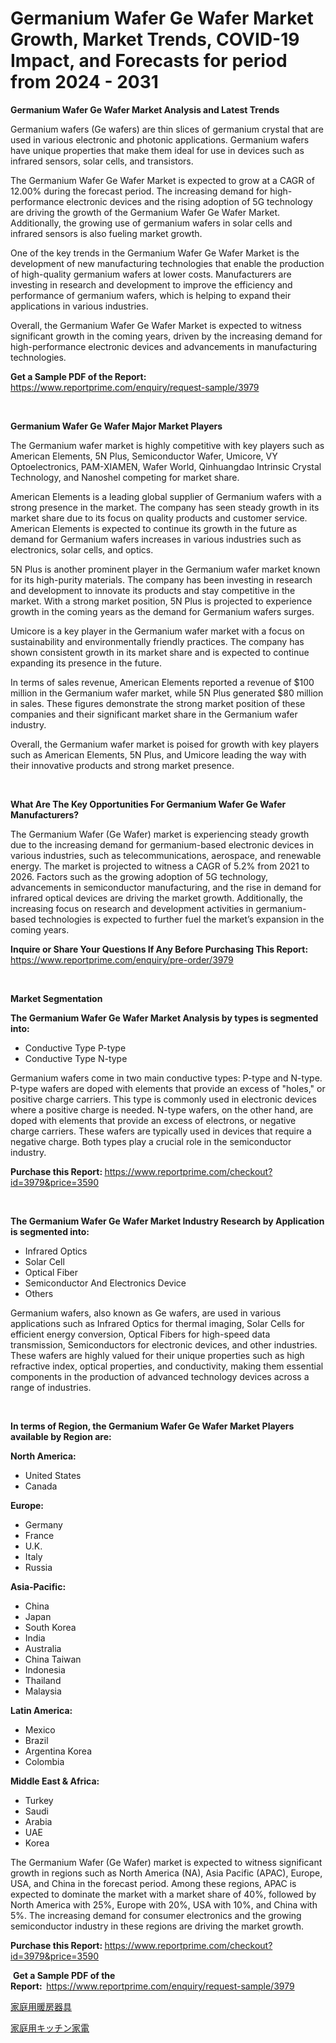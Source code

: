 <p><h1>Germanium Wafer Ge Wafer Market Growth, Market Trends, COVID-19 Impact, and Forecasts for period from 2024 - 2031</h1></p><p><strong>Germanium Wafer Ge Wafer Market Analysis and Latest Trends</strong></p>
<p><p>Germanium wafers (Ge wafers) are thin slices of germanium crystal that are used in various electronic and photonic applications. Germanium wafers have unique properties that make them ideal for use in devices such as infrared sensors, solar cells, and transistors.</p><p>The Germanium Wafer Ge Wafer Market is expected to grow at a CAGR of 12.00% during the forecast period. The increasing demand for high-performance electronic devices and the rising adoption of 5G technology are driving the growth of the Germanium Wafer Ge Wafer Market. Additionally, the growing use of germanium wafers in solar cells and infrared sensors is also fueling market growth.</p><p>One of the key trends in the Germanium Wafer Ge Wafer Market is the development of new manufacturing technologies that enable the production of high-quality germanium wafers at lower costs. Manufacturers are investing in research and development to improve the efficiency and performance of germanium wafers, which is helping to expand their applications in various industries.</p><p>Overall, the Germanium Wafer Ge Wafer Market is expected to witness significant growth in the coming years, driven by the increasing demand for high-performance electronic devices and advancements in manufacturing technologies.</p></p>
<p><strong>Get a Sample PDF of the Report:&nbsp;</strong> <a href="https://www.reportprime.com/enquiry/request-sample/3979">https://www.reportprime.com/enquiry/request-sample/3979</a></p>
<p>&nbsp;</p>
<p><strong>Germanium Wafer Ge Wafer Major Market Players</strong></p>
<p><p>The Germanium wafer market is highly competitive with key players such as American Elements, 5N Plus, Semiconductor Wafer, Umicore, VY Optoelectronics, PAM-XIAMEN, Wafer World, Qinhuangdao Intrinsic Crystal Technology, and Nanoshel competing for market share.</p><p>American Elements is a leading global supplier of Germanium wafers with a strong presence in the market. The company has seen steady growth in its market share due to its focus on quality products and customer service. American Elements is expected to continue its growth in the future as demand for Germanium wafers increases in various industries such as electronics, solar cells, and optics.</p><p>5N Plus is another prominent player in the Germanium wafer market known for its high-purity materials. The company has been investing in research and development to innovate its products and stay competitive in the market. With a strong market position, 5N Plus is projected to experience growth in the coming years as the demand for Germanium wafers surges.</p><p>Umicore is a key player in the Germanium wafer market with a focus on sustainability and environmentally friendly practices. The company has shown consistent growth in its market share and is expected to continue expanding its presence in the future.</p><p>In terms of sales revenue, American Elements reported a revenue of $100 million in the Germanium wafer market, while 5N Plus generated $80 million in sales. These figures demonstrate the strong market position of these companies and their significant market share in the Germanium wafer industry.</p><p>Overall, the Germanium wafer market is poised for growth with key players such as American Elements, 5N Plus, and Umicore leading the way with their innovative products and strong market presence.</p></p>
<p>&nbsp;</p>
<p><strong>What Are The Key Opportunities For Germanium Wafer Ge Wafer Manufacturers?</strong></p>
<p><p>The Germanium Wafer (Ge Wafer) market is experiencing steady growth due to the increasing demand for germanium-based electronic devices in various industries, such as telecommunications, aerospace, and renewable energy. The market is projected to witness a CAGR of 5.2% from 2021 to 2026. Factors such as the growing adoption of 5G technology, advancements in semiconductor manufacturing, and the rise in demand for infrared optical devices are driving the market growth. Additionally, the increasing focus on research and development activities in germanium-based technologies is expected to further fuel the market’s expansion in the coming years.</p></p>
<p><strong>Inquire or Share Your Questions If Any Before Purchasing This Report:</strong> <a href="https://www.reportprime.com/enquiry/pre-order/3979">https://www.reportprime.com/enquiry/pre-order/3979</a></p>
<p>&nbsp;</p>
<p><strong>Market Segmentation</strong></p>
<p><strong>The Germanium Wafer Ge Wafer Market Analysis by types is segmented into:</strong></p>
<p><ul><li>Conductive Type P-type</li><li>Conductive Type N-type</li></ul></p>
<p><p>Germanium wafers come in two main conductive types: P-type and N-type. P-type wafers are doped with elements that provide an excess of "holes," or positive charge carriers. This type is commonly used in electronic devices where a positive charge is needed. N-type wafers, on the other hand, are doped with elements that provide an excess of electrons, or negative charge carriers. These wafers are typically used in devices that require a negative charge. Both types play a crucial role in the semiconductor industry.</p></p>
<p><strong>Purchase this Report:&nbsp;</strong><a href="https://www.reportprime.com/checkout?id=3979&price=3590">https://www.reportprime.com/checkout?id=3979&price=3590</a></p>
<p>&nbsp;</p>
<p><strong>The Germanium Wafer Ge Wafer Market Industry Research by Application is segmented into:</strong></p>
<p><ul><li>Infrared Optics</li><li>Solar Cell</li><li>Optical Fiber</li><li>Semiconductor And Electronics Device</li><li>Others</li></ul></p>
<p><p>Germanium wafers, also known as Ge wafers, are used in various applications such as Infrared Optics for thermal imaging, Solar Cells for efficient energy conversion, Optical Fibers for high-speed data transmission, Semiconductors for electronic devices, and other industries. These wafers are highly valued for their unique properties such as high refractive index, optical properties, and conductivity, making them essential components in the production of advanced technology devices across a range of industries.</p></p>
<p>&nbsp;</p>
<p><strong>In terms of Region, the Germanium Wafer Ge Wafer Market Players available by Region are:</strong></p>
<p>
    <p> <strong> North America: </strong>
        <ul>
            <li>United States</li>
            <li>Canada</li>
        </ul>
        </p> 
    <p> <strong> Europe: </strong>
        <ul>
            <li>Germany</li>
            <li>France</li>
            <li>U.K.</li>
            <li>Italy</li>
            <li>Russia</li>
        </ul>
        </p> 
    <p> <strong> Asia-Pacific: </strong>
        <ul>
            <li>China</li>
            <li>Japan</li>
            <li>South Korea</li>
            <li>India</li>
            <li>Australia</li>
            <li>China Taiwan</li>
            <li>Indonesia</li>
            <li>Thailand</li>
            <li>Malaysia</li>
        </ul>
        </p> 
    <p> <strong> Latin America: </strong>
        <ul>
            <li>Mexico</li>
            <li>Brazil</li>
            <li>Argentina Korea</li>
            <li>Colombia</li>
        </ul>
        </p> 
    <p> <strong> Middle East & Africa: </strong>
        <ul>
            <li>Turkey</li>
            <li>Saudi</li>
            <li>Arabia</li>
            <li>UAE</li>
            <li>Korea</li>
        </ul>
    </p>
    </p>
<p><p>The Germanium Wafer (Ge Wafer) market is expected to witness significant growth in regions such as North America (NA), Asia Pacific (APAC), Europe, USA, and China in the forecast period. Among these regions, APAC is expected to dominate the market with a market share of 40%, followed by North America with 25%, Europe with 20%, USA with 10%, and China with 5%. The increasing demand for consumer electronics and the growing semiconductor industry in these regions are driving the market growth.</p></p>
<p><strong>Purchase this Report: </strong><a href="https://www.reportprime.com/checkout?id=3979&price=3590">https://www.reportprime.com/checkout?id=3979&price=3590</a></p>
<p>&nbsp;<strong>Get a Sample PDF of the Report:&nbsp;&nbsp;</strong><a href="https://www.reportprime.com/enquiry/request-sample/3979">https://www.reportprime.com/enquiry/request-sample/3979</a></p>
<p><strong></strong></p>
<p><p><a href="https://github.com/marbadji/Market-Research-Report-List-1/blob/main/964180214864.md">家庭用暖房器具</a></p><p><a href="https://github.com/KaydenJohns1964/Market-Research-Report-List-1/blob/main/519715014865.md">家庭用キッチン家電</a></p></p>